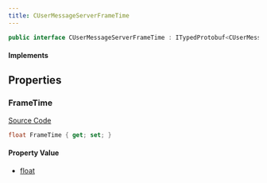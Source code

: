 ```yaml
---
title: CUserMessageServerFrameTime
---
```


```csharp
public interface CUserMessageServerFrameTime : ITypedProtobuf<CUserMessageServerFrameTime>, INativeHandle, INetMessage<CUserMessageServerFrameTime>, IDisposable
```

#### Implements

## Properties

### FrameTime

[Source Code](https://github.com/swiftly-solution/swiftlys2/blob/main/managed/src/SwiftlyS2.Generated/Protobufs/Interfaces/CUserMessageServerFrameTime.cs#L18)

```csharp
float FrameTime { get; set; }
```

#### Property Value

- [float](https://learn.microsoft.com/dotnet/api/system.single)


